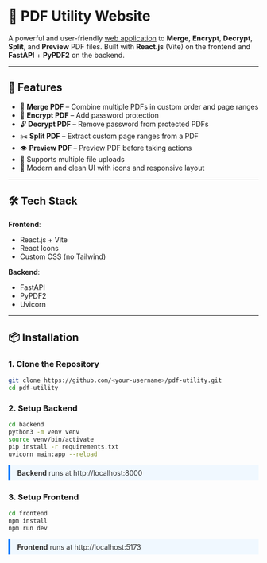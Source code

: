 # 📄 PDF Utility Website

A powerful and user-friendly [web application](https://sanjay-saravana.github.io/pdf-utility/) to **Merge**, **Encrypt**, **Decrypt**, **Split**, and **Preview** PDF files. Built with **React.js** (Vite) on the frontend and **FastAPI** + **PyPDF2** on the backend.

---

## 🚀 Features

- 🔗 **Merge PDF** – Combine multiple PDFs in custom order and page ranges
- 🔐 **Encrypt PDF** – Add password protection
- 🔓 **Decrypt PDF** – Remove password from protected PDFs
- ✂️ **Split PDF** – Extract custom page ranges from a PDF
- 👁️ **Preview PDF** – Preview PDF before taking actions
- 📂 Supports multiple file uploads
- 🧾 Modern and clean UI with icons and responsive layout

---

## 🛠️ Tech Stack

**Frontend**:  
- React.js + Vite  
- React Icons  
- Custom CSS (no Tailwind)

**Backend**:  
- FastAPI  
- PyPDF2  
- Uvicorn

---

## 📦 Installation

### 1. Clone the Repository

```bash
git clone https://github.com/<your-username>/pdf-utility.git
cd pdf-utility

```

### 2. Setup Backend

```bash
cd backend
python3 -m venv venv
source venv/bin/activate
pip install -r requirements.txt
uvicorn main:app --reload
```
<div style="border-left: 4px solid #007BFF; padding: 0.5em 1em; background: #f0f8ff; color: #333;">
  <strong>Backend</strong> runs at http://localhost:8000
</div>

### 3. Setup Frontend

```bash
cd frontend
npm install
npm run dev
```
<div style="border-left: 4px solid #007BFF; padding: 0.5em 1em; background: #f0f8ff; color: #333;">
  <strong>Frontend</strong> runs at http://localhost:5173
</div>